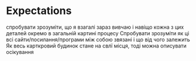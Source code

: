# Expectations
спробувати зрозуміти, що я взагалі зараз вивчаю і навіщо кожна з цих деталей окремо в загальній картині процесу
Спробувати зрозуміти як ці всі сайти/посилання/програми між собою звязані і що від чого залежить
Як весь карткровий будинок стане на свлї місця, тоді можна описувати осікування
